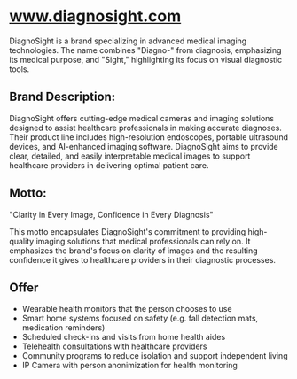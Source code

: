 # www.diagnosight.com




DiagnoSight is a brand specializing in advanced medical imaging technologies. 
The name combines "Diagno-" from diagnosis, emphasizing its medical purpose, and "Sight," highlighting its focus on visual diagnostic tools.

## Brand Description:

DiagnoSight offers cutting-edge medical cameras and imaging solutions designed to assist healthcare professionals in making accurate diagnoses. Their product line includes high-resolution endoscopes, portable ultrasound devices, and AI-enhanced imaging software. DiagnoSight aims to provide clear, detailed, and easily interpretable medical images to support healthcare providers in delivering optimal patient care.

## Motto:

"Clarity in Every Image, Confidence in Every Diagnosis"

This motto encapsulates DiagnoSight's commitment to providing high-quality imaging solutions that medical professionals can rely on. It emphasizes the brand's focus on clarity of images and the resulting confidence it gives to healthcare providers in their diagnostic processes.


## Offer

+ Wearable health monitors that the person chooses to use
+ Smart home systems focused on safety (e.g. fall detection mats, medication reminders)
+ Scheduled check-ins and visits from home health aides
+ Telehealth consultations with healthcare providers
+ Community programs to reduce isolation and support independent living
+ IP Camera with person anonimization for health monitoring
